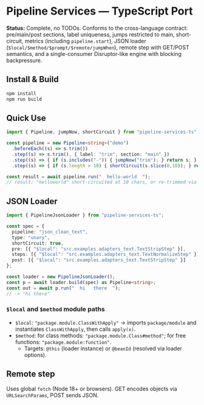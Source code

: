 # Pipeline Services — TypeScript Port

**Status:** Complete, no TODOs. Conforms to the cross-language contract: pre/main/post sections, label uniqueness, jumps restricted to main, short-circuit, metrics (including `pipeline.start`), JSON loader (`$local/$method/$prompt/$remote/jumpWhen`), remote step with GET/POST semantics, and a single-consumer Disruptor-like engine with blocking backpressure.

## Install & Build
```bash
npm install
npm run build
```

## Quick Use
```ts
import { Pipeline, jumpNow, shortCircuit } from "pipeline-services-ts";

const pipeline = new Pipeline<string>("demo")
  .beforeEach((s) => s.trim())
  .step((s) => s.trim(), { label: "trim", section: "main" })
  .step((s) => { if (s.includes("-")) { jumpNow("trim"); } return s; }, { label: "check", section: "main" })
  .step((s) => { if (s.length > 10) { shortCircuit(s.slice(0,10)); } return s; }, { label: "final", section: "main" });

const result = await pipeline.run("  hello-world  ");
// result: "helloworld" short-circuited at 10 chars, or re-trimmed via jump depending on the input.
```

## JSON Loader
```ts
import { PipelineJsonLoader } from "pipeline-services-ts";

const spec = {
  pipeline: "json_clean_text",
  type: "unary",
  shortCircuit: true,
  pre: [{ "$local": "src.examples.adapters_text.TextStripStep" }],
  steps: [{ "$local": "src.examples.adapters_text.TextNormalizeStep" }],
  post: [{ "$local": "src.examples.adapters_text.TextStripStep" }]
};

const loader = new PipelineJsonLoader();
const p = await loader.build(spec) as Pipeline<string>;
const out = await p.run("  hi   there  ");
// -> "hi there"
```

### `$local` and `$method` module paths
- `$local`: `"package.module.ClassWithApply"` → imports `package/module` and instantiates `ClassWithApply`, then calls `apply(x)`.
- `$method`: for class methods: `"package.module.Class#method"`; for free functions: `"package.module:function"`.
  - Targets: `@this` (loader instance) or `@beanId` (resolved via loader options).

## Remote step
Uses global `fetch` (Node 18+ or browsers). GET encodes objects via `URLSearchParams`, POST sends JSON.
